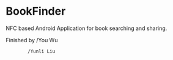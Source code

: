 # BookFinder
NFC based Android Application for book searching and sharing.

Finished by /You Wu

            /Yunli Liu